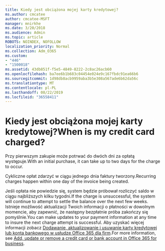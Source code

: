 ```yaml
---
title: Kiedy jest obciążona mojej karty kredytowej?
ms.author: cmcatee
author: cmcatee-MSFT
manager: mnirkhe
ms.date: 3/20/2018
ms.audience: Admin
ms.topic: article
ROBOTS: NOINDEX, NOFOLLOW
localization_priority: Normal
ms.collection: Adm_O365
ms.custom:
- "446"
- "1500018"
ms.assetid: 43db851f-f5e5-4849-8222-2c8ac26acb60
ms.openlocfilehash: ba7ee6b1b683c04454e024e9c167fbdc91ea66b6
ms.sourcegitcommit: 1d98db8acb9959aba3b5e308a567ade6b62da56c
ms.translationtype: MT
ms.contentlocale: pl-PL
ms.lasthandoff: 08/22/2019
ms.locfileid: "36558411"
---
```

# <a name="when-is-my-credit-card-charged"></a><span data-ttu-id="cc014-102">Kiedy jest obciążona mojej karty kredytowej?</span><span class="sxs-lookup"><span data-stu-id="cc014-102">When is my credit card charged?</span></span>

<span data-ttu-id="cc014-103">Przy pierwszym zakupie może potrwać do dwóch dni za opłatą występuje.</span><span class="sxs-lookup"><span data-stu-id="cc014-103">With an initial purchase, it can take up to two days for the charge to occur.</span></span>
  
<span data-ttu-id="cc014-104">Cykliczne opłat zdarzyć w ciągu jednego dnia faktury tworzony.</span><span class="sxs-lookup"><span data-stu-id="cc014-104">Recurring charges happen within one day of the invoice being created.</span></span>
  
<span data-ttu-id="cc014-105">Jeśli opłata nie powiedzie się, system będzie próbował rozliczyć saldo w ciągu najbliższych kilku tygodni.</span><span class="sxs-lookup"><span data-stu-id="cc014-105">If the charge is unsuccessful, the system will continue to attempt to settle the balance over the next few weeks.</span></span> <span data-ttu-id="cc014-106">Istnieje możliwość aktualizacji Twoich informacji o płatności w dowolnym momencie, aby zapewnić, że następny bezpłatnie próba zakończy się pomyślnie.</span><span class="sxs-lookup"><span data-stu-id="cc014-106">You can make updates to your payment information at any time to insure the next charge attempt is successful.</span></span> <span data-ttu-id="cc014-107">Aby uzyskać więcej informacji zobacz [Dodawanie, aktualizowanie i usuwanie karty kredytowej lub konta bankowego w usłudze Office 365 dla firm](https://docs.microsoft.com/office365/admin/subscriptions-and-billing/add-update-or-remove-credit-card-or-bank-account).</span><span class="sxs-lookup"><span data-stu-id="cc014-107">For more information, see [Add, update or remove a credit card or bank account in Office 365 for business](https://docs.microsoft.com/office365/admin/subscriptions-and-billing/add-update-or-remove-credit-card-or-bank-account).</span></span>